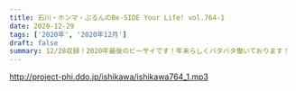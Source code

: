 ```yaml
---
title: 石川・ホンマ・ぶるんのBe-SIDE Your Life! vol.764-1
date: 2020-12-29
tags: ['2020年', '2020年12月']
draft: false
summary: 12/28収録！2020年最後のビーサイです！年末らしくバタバタ働いております！
---
```


http://project-phi.ddo.jp/ishikawa/ishikawa764_1.mp3
